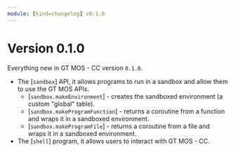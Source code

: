 ```yaml
---
module: [kind=changelog] v0.1.0
---
```


# Version 0.1.0

Everything new in GT MOS - CC version `0.1.0`.

- The [`sandbox`] API, it allows programs to run in a sandbox and allow them to use the GT MOS APIs.
  - [`sandbox.makeEnvironment`] - creates the sandboxed environment (a custom "global" table).
  - [`sandbox.makeProgramFunction`] - returns a coroutine from a function and wraps it in a sandboxed environment.
  - [`sandbox.makeProgramFile`] - returns a coroutine from a file and wraps it in a sandboxed environment.
- The [`shell`] program, it allows users to interact with GT MOS - CC.
